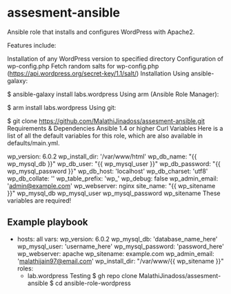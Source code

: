 # assesment-ansible

Ansible role that installs and configures WordPress with Apache2.

Features include:

Installation of any WordPress version to specified directory
Configuration of wp-config.php
Fetch random salts for wp-config.php (https://api.wordpress.org/secret-key/1.1/salt/)
Installation
Using ansible-galaxy:

$ ansible-galaxy install labs.wordpress
Using arm (Ansible Role Manager):

$ arm install labs.wordpress
Using git:

$ git clone https://github.com/MalathiJinadoss/assesment-ansible.git
Requirements & Dependencies
Ansible 1.4 or higher
Curl
Variables
Here is a list of all the default variables for this role, which are also available in defaults/main.yml.

wp_version: 6.0.2
wp_install_dir: '/var/www/html'
wp_db_name: "{{ wp_mysql_db }}"
wp_db_user: "{{ wp_mysql_user }}"
wp_db_password: "{{ wp_mysql_password }}"
wp_db_host: 'localhost'
wp_db_charset: 'utf8'
wp_db_collate: ''
wp_table_prefix: 'wp_'
wp_debug: false
wp_admin_email: 'admin@example.com'
wp_webserver: nginx
site_name: "{{ wp_sitename }}"
wp_mysql_db
wp_mysql_user
wp_mysql_password
wp_sitename
These variables are required!

Example playbook
---
- hosts: all
  vars:
    wp_version: 6.0.2
    wp_mysql_db: 'database_name_here'
    wp_mysql_user: 'username_here'
    wp_mysql_password: 'password_here'
    wp_webserver: apache
    wp_sitename: example.com
    wp_admin_email: 'malathijain97@email.com'
    wp_install_dir: "/var/www/{{ wp_sitename }}"
  roles:
    - lab.wordpress
Testing
$ gh repo clone MalathiJinadoss/assesment-ansible
$ cd ansible-role-wordpress
